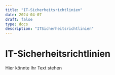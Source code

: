 ```yaml
---
title: "IT-Sicherheitsrichtlinien"
date: 2024-04-07
draft: false
type: docs
description: "ITSicherheitsrichtlinien"
---
```


# IT-Sicherheitsrichtlinien

Hier könnte Ihr Text stehen
